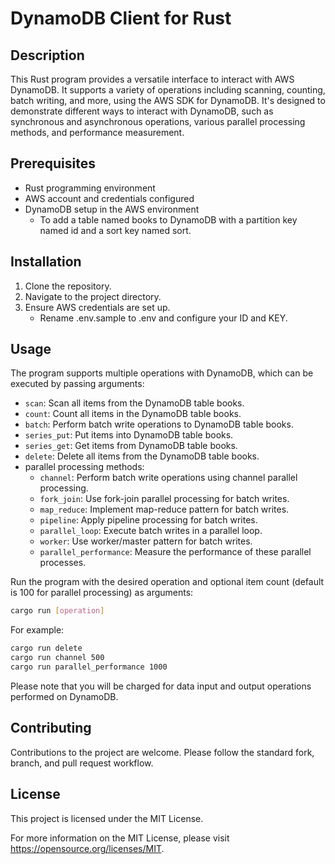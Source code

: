 # DynamoDB Client for Rust

## Description

This Rust program provides a versatile interface to interact with AWS DynamoDB. It supports a variety of operations including scanning, counting, batch writing, and more, using the AWS SDK for DynamoDB. It's designed to demonstrate different ways to interact with DynamoDB, such as synchronous and asynchronous operations, various parallel processing methods, and performance measurement.

## Prerequisites

- Rust programming environment
- AWS account and credentials configured
- DynamoDB setup in the AWS environment
  - To add a table named books to DynamoDB with a partition key named id and a sort key named sort.
                                                                                                                                                                                                                                                                                                                        
## Installation

1. Clone the repository.
2. Navigate to the project directory.
3. Ensure AWS credentials are set up.
   - Rename .env.sample to .env and configure your ID and KEY.

## Usage

The program supports multiple operations with DynamoDB, which can be executed by passing arguments:

- `scan`: Scan all items from the DynamoDB table books.
- `count`: Count all items in the DynamoDB table books.
- `batch`: Perform batch write operations to DynamoDB table books.
- `series_put`: Put items into DynamoDB table books.
- `series_get`: Get items from DynamoDB table books.
- `delete`: Delete all items from the DynamoDB table books.
- parallel processing methods:
  - `channel`: Perform batch write operations using channel parallel processing.
  - `fork_join`: Use fork-join parallel processing for batch writes.
  - `map_reduce`: Implement map-reduce pattern for batch writes.
  - `pipeline`: Apply pipeline processing for batch writes.
  - `parallel_loop`: Execute batch writes in a parallel loop.
  - `worker`: Use worker/master pattern for batch writes.
  - `parallel_performance`: Measure the performance of these parallel processes.

Run the program with the desired operation and optional item count (default is 100 for parallel processing) as arguments:

```bash
cargo run [operation]
```

For example:

```bash
cargo run delete
cargo run channel 500
cargo run parallel_performance 1000
```

Please note that you will be charged for data input and output operations performed on DynamoDB.

## Contributing

Contributions to the project are welcome. Please follow the standard fork, branch, and pull request workflow.

## License

This project is licensed under the MIT License.

For more information on the MIT License, please visit https://opensource.org/licenses/MIT.